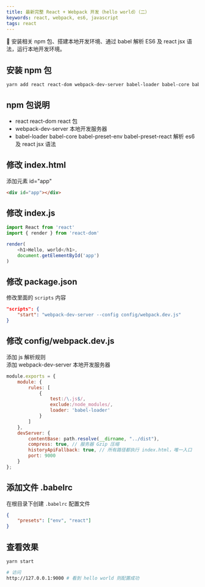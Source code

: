 ```yaml
---
title: 最新完整 React + Webpack 开发（hello world）（二）
keywords: react, webpack, es6, javascript
tags: react
---
```


:dog: 安装相关 npm 包、搭建本地开发环境、通过 babel 解析 ES6 及 react jsx 语法，运行本地开发环境。
<!--more-->

## 安装 npm 包
```bash
yarn add react react-dom webpack-dev-server babel-loader babel-core babel-preset-env babel-preset-react --dev # or npm i react react-dom webpack-dev-server babel-loader babel-core babel-preset-env babel-preset-react --save-dev
```

## npm 包说明
- react react-dom react 包
- webpack-dev-server 本地开发服务器
- babel-loader babel-core babel-preset-env babel-preset-react 解析 es6 及 react jsx 语法

## 修改 index.html
添加元素 id="app"
```html
<div id="app"></div>
```

## 修改 index.js
```javascript
import React from 'react'
import { render } from 'react-dom'

render(
    <h1>Hello, world</h1>,
    document.getElementById('app')
)
```

## 修改 package.json
修改里面的 `scripts` 内容
```json
"scripts": {
    "start": "webpack-dev-server --config config/webpack.dev.js"
}
```

## 修改 config/webpack.dev.js
添加 js 解析规则 <br>
添加 webpack-dev-server 本地开发服务器
```javascript
module.exports = {
    module: {
        rules: [
            { 
                test:/\.js$/,
                exclude:/node_modules/,
                loader: 'babel-loader'
            }
        ]
    },
    devServer: {
        contentBase: path.resolve(__dirname, "../dist"),
        compress: true, // 服务器 Gzip 压缩
        historyApiFallback: true, // 所有路径都执行 index.html，唯一入口
        port: 9000
    }
};
```

## 添加文件 .babelrc
在根目录下创建 `.babelrc` 配置文件
```json
{
    "presets": ["env", "react"]
}
```

## 查看效果
```bash
yarn start

# 访问
http://127.0.0.1:9000 # 看到 hello world 则配置成功
```

